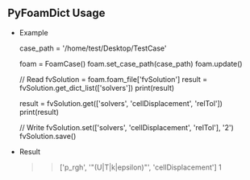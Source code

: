 ## PyFoamDict Usage

- Example
       
    case_path = '/home/test/Desktop/TestCase'

    foam = FoamCase()
    foam.set_case_path(case_path)
    foam.update()

    // Read
    fvSolution = foam.foam_file['fvSolution']
    result = fvSolution.get_dict_list(['solvers'])
    print(result)

    result = fvSolution.get(['solvers', 'cellDisplacement', 'relTol'])
    print(result)

     // Write
    fvSolution.set(['solvers', 'cellDisplacement', 'relTol'], '2')
    fvSolution.save()


- Result

    >> ['p_rgh', '"(U|T|k|epsilon)"', 'cellDisplacement']
    >> 1
